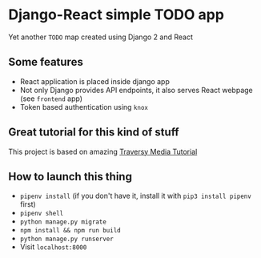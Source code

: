 # Django-React simple TODO app

Yet another `TODO` map created using Django 2 and React

## Some features

- React application is placed inside django app
- Not only Django provides API endpoints, it also serves React webpage (see `frontend` app)
- Token based authentication using `knox`

## Great tutorial for this kind of stuff

This project is based on amazing [Traversy Media Tutorial](https://www.youtube.com/playlist?list=PLillGF-RfqbbRA-CIUxlxkUpbq0IFkX60)

## How to launch this thing

- `pipenv install` (if you don't have it, install it with `pip3 install pipenv` first)
- `pipenv shell`
- `python manage.py migrate`
- `npm install && npm run build`
- `python manage.py runserver`
- Visit `localhost:8000`
